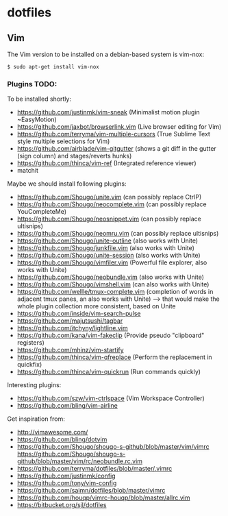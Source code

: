 dotfiles
========

## Vim

The Vim version to be installed on a debian-based system is vim-nox:

    $ sudo apt-get install vim-nox

### Plugins TODO:

To be installed shortly:
- https://github.com/justinmk/vim-sneak (Minimalist motion plugin ~EasyMotion)
- https://github.com/jaxbot/browserlink.vim (Live browser editing for Vim)
- https://github.com/terryma/vim-multiple-cursors (True Sublime Text style multiple selections for Vim)
- https://github.com/airblade/vim-gitgutter (shows a git diff in the gutter (sign column) and stages/reverts hunks)
- https://github.com/thinca/vim-ref (Integrated reference viewer)
- matchit

Maybe we should install following plugins:
- https://github.com/Shougo/unite.vim (can possibly replace CtrlP)
- https://github.com/Shougo/neocomplete.vim (can possibly replace YouCompleteMe)
- https://github.com/Shougo/neosnippet.vim (can possibly replace ultisnips)
- https://github.com/Shougo/neomru.vim (can possibly replace ultisnips)
- https://github.com/Shougo/unite-outline (also works with Unite)
- https://github.com/Shougo/junkfile.vim (also works with Unite)
- https://github.com/Shougo/unite-session (also works with Unite)
- https://github.com/Shougo/vimfiler.vim (Powerful file explorer, also works with Unite)
- https://github.com/Shougo/neobundle.vim (also works with Unite)
- https://github.com/Shougo/vimshell.vim (can also works with Unite)
- https://github.com/wellle/tmux-complete.vim (completion of words in adjacent tmux panes, an also works with Unite)
--> that would make the whole plugin collection more consistent, based on Unite
- https://github.com/inside/vim-search-pulse
- https://github.com/majutsushi/tagbar
- https://github.com/itchyny/lightline.vim
- https://github.com/kana/vim-fakeclip (Provide pseudo "clipboard" registers)
- https://github.com/mhinz/vim-startify
- https://github.com/thinca/vim-qfreplace (Perform the replacement in quickfix)
- https://github.com/thinca/vim-quickrun (Run commands quickly)

Interesting plugins:
- https://github.com/szw/vim-ctrlspace (Vim Workspace Controller)
- https://github.com/bling/vim-airline

Get inspiration from:
- http://vimawesome.com/
- https://github.com/bling/dotvim
- https://github.com/Shougo/shougo-s-github/blob/master/vim/vimrc
  https://github.com/Shougo/shougo-s-github/blob/master/vim/rc/neobundle.rc.vim
- https://github.com/terryma/dotfiles/blob/master/.vimrc
- https://github.com/justinmk/config
- https://github.com/tony/vim-config
- https://github.com/saimn/dotfiles/blob/master/vimrc
- https://github.com/houqp/vimrc-houqp/blob/master/allrc.vim
- https://bitbucket.org/sjl/dotfiles
